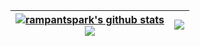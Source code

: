 | <a href="https://github.com/rampantspark/github-readme-stats"><img align="center" src="https://github-readme-stats-rampant.vercel.app/api?username=rampantspark&show_icons=true&include_all_commits=true&theme=synthwave&hide_border=true" alt="rampantspark's github stats" /></a> <br/> <img align="center" src="https://github-readme-stats-rampant.vercel.app/api/pin/?username=rampantspark&repo=rampant-dots&theme=synthwave" /> | <a href="https://github.com/rampantspark/github-readme-stats"><img align="center" src="https://github-readme-stats-rampant.vercel.app/api/top-langs/?username=rampantspark&layout=pie&theme=synthwave&hide_border=true&langs_count=10&hide=css,html,asp.net" /></a> |
| ------------- | ------------- |
